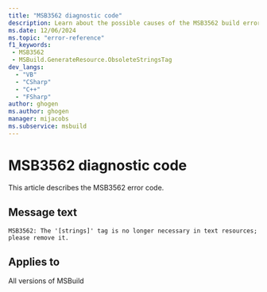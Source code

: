 ```yaml
---
title: "MSB3562 diagnostic code"
description: Learn about the possible causes of the MSB3562 build error, and get troubleshooting tips.
ms.date: 12/06/2024
ms.topic: "error-reference"
f1_keywords:
 - MSB3562
 - MSBuild.GenerateResource.ObsoleteStringsTag
dev_langs:
  - "VB"
  - "CSharp"
  - "C++"
  - "FSharp"
author: ghogen
ms.author: ghogen
manager: mijacobs
ms.subservice: msbuild
---
```


# MSB3562 diagnostic code

<!-- :::ErrorDefinitionDescription::: -->
<!-- :::editable-content name="introDescription"::: -->
This article describes the MSB3562 error code.
<!-- :::editable-content-end::: -->

## Message text

`MSB3562: The '[strings]' tag is no longer necessary in text resources; please remove it.`

<!-- :::editable-content name="postOutputDescription"::: -->
<!--
{StrBegin="MSB3562: "}
-->
<!-- :::editable-content-end::: -->
<!-- :::ErrorDefinitionDescription-end::: -->

## Applies to

All versions of MSBuild
